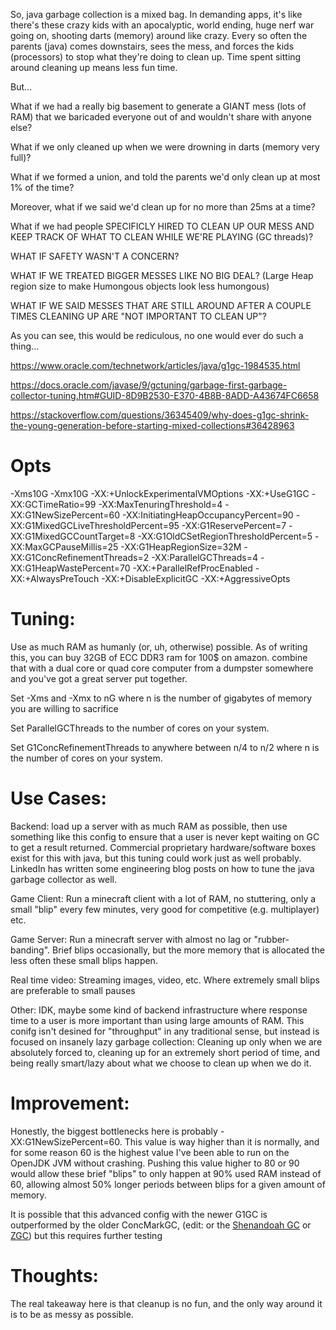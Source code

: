 So, java garbage collection is a mixed bag. In demanding apps, it's like there's these crazy kids with an apocalyptic, world ending, huge nerf war going on, shooting darts (memory) around like crazy. Every so often the parents (java) comes downstairs, sees the mess, and forces the kids (processors) to stop what they're doing to clean up. Time spent sitting around cleaning up means less fun time.



But...

What if we had a really big basement to generate a GIANT mess (lots of RAM) that we baricaded everyone out of and wouldn't share with anyone else?

What if we only cleaned up when we were drowning in darts (memory very full)?

What if we formed a union, and told the parents we'd only clean up at most 1% of the time?

Moreover, what if we said we'd clean up for no more than 25ms at a time?

What if we had people SPECIFICLY HIRED TO CLEAN UP OUR MESS AND KEEP TRACK OF WHAT TO CLEAN WHILE WE'RE PLAYING (GC threads)?

WHAT IF SAFETY WASN'T A CONCERN?

WHAT IF WE TREATED BIGGER MESSES LIKE NO BIG DEAL? (Large Heap region size to make Humongous objects look less humongous)

WHAT IF WE SAID MESSES THAT ARE STILL AROUND AFTER A COUPLE TIMES CLEANING UP ARE "NOT IMPORTANT TO CLEAN UP"?

As you can see, this would be rediculous, no one would ever do such a thing...


https://www.oracle.com/technetwork/articles/java/g1gc-1984535.html

https://docs.oracle.com/javase/9/gctuning/garbage-first-garbage-collector-tuning.htm#GUID-8D9B2530-E370-4B8B-8ADD-A43674FC6658

https://stackoverflow.com/questions/36345409/why-does-g1gc-shrink-the-young-generation-before-starting-mixed-collections#36428963



# Opts

-Xms10G -Xmx10G -XX:+UnlockExperimentalVMOptions -XX:+UseG1GC -XX:GCTimeRatio=99 -XX:MaxTenuringThreshold=4 -XX:G1NewSizePercent=60 -XX:InitiatingHeapOccupancyPercent=90 -XX:G1MixedGCLiveThresholdPercent=95 -XX:G1ReservePercent=7 -XX:G1MixedGCCountTarget=8 -XX:G1OldCSetRegionThresholdPercent=5 -XX:MaxGCPauseMillis=25 -XX:G1HeapRegionSize=32M -XX:G1ConcRefinementThreads=2 -XX:ParallelGCThreads=4 -XX:G1HeapWastePercent=70 -XX:+ParallelRefProcEnabled -XX:+AlwaysPreTouch -XX:+DisableExplicitGC -XX:+AggressiveOpts

# Tuning:
Use as much RAM as humanly (or, uh, otherwise) possible. As of writing this, you can buy 32GB of ECC DDR3 ram for 100$ on amazon. combine that with a dual core or quad core computer from a dumpster somewhere and you've got a great server put together.

Set -Xms and -Xmx to nG where n is the number of gigabytes of memory you are willing to sacrifice

Set ParallelGCThreads to the number of cores on your system.

Set G1ConcRefinementThreads to anywhere between n/4 to n/2 where n is the number of cores on your system.

# Use Cases:

Backend: load up a server with as much RAM as possible, then use something like this config to ensure that a user is never kept waiting on GC to get a result returned. Commercial proprietary hardware/software boxes exist for this with java, but this tuning could work just as well probably. LinkedIn has written some engineering blog posts on how to tune the java garbage collector as well.

Game Client: Run a minecraft client with a lot of RAM, no stuttering, only a small "blip" every few minutes, very good for competitive (e.g. multiplayer) etc.

Game Server: Run a minecraft server with almost no lag or "rubber-banding". Brief blips occasionally, but the more memory that is allocated the less often these small blips happen.

Real time video: Streaming images, video, etc. Where extremely small blips are preferable to small pauses

Other: IDK, maybe some kind of backend infrastructure where response time to a user is more important than using large amounts of RAM. This conifg isn't desined for "throughput" in any traditional sense, but instead is focused on insanely lazy garbage collection: Cleaning up only when we are absolutely forced to, cleaning up for an extremely short period of time, and being really smart/lazy about what we choose to clean up when we do it.

# Improvement:
Honestly, the biggest bottlenecks here is probably -XX:G1NewSizePercent=60. This value is way higher than it is normally, and for some reason 60 is the highest value I've been able to run on the OpenJDK JVM without crashing. Pushing this value higher to 80 or 90 would allow these brief "blips" to only happen at 90% used RAM instead of 60, allowing almost 50% longer periods between blips for a given amount of memory. 

It is possible that this advanced config with the newer G1GC is outperformed by the older ConcMarkGC, (edit: or the [Shenandoah GC](https://wiki.openjdk.java.net/display/shenandoah/Main) or [ZGC](https://wiki.openjdk.java.net/display/zgc/Main)) but this requires further testing

# Thoughts:
The real takeaway here is that cleanup is no fun, and the only way around it is to be as messy as possible.


